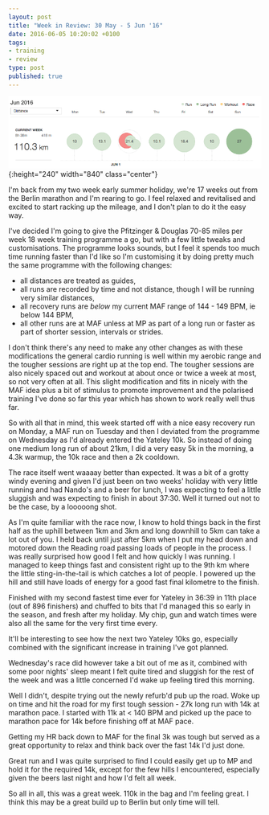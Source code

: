 ```yaml
---
layout: post
title: "Week in Review: 30 May - 5 Jun '16"
date: 2016-06-05 10:20:02 +0100
tags:
- training
- review
type: post
published: true
---
```


![Week in Review: 30 May - 5 Jun '16](/img/week-in-review-30May-5Jun16.png){:height="240" width="840" class="center"}

I'm back from my two week early summer holiday, we're 17 weeks out from the Berlin marathon and I'm rearing to go. I feel relaxed and revitalised and excited to start racking up the mileage, and I don't plan to do it the easy way.

I've decided I'm going to give the Pfitzinger & Douglas 70-85 miles per week 18 week training programme a go, but with a few little tweaks and customisations.  The programme looks sounds, but I feel it spends too much time running faster than I'd like so I'm customising it by doing pretty much the same programme with the following changes:

- all distances are treated as guides,
- all runs are recorded by time and not distance, though I will be running very similar distances,
- all recovery runs are _below_ my current MAF range of 144 - 149 BPM, ie below 144 BPM,
- all other runs are at MAF unless at MP as part of a long run or faster as part of shorter session, intervals or strides.

I don't think there's any need to make any other changes as with these modifications the general cardio running is well within my aerobic range and the tougher sessions are right up at the top end.  The tougher sessions are also nicely spaced out and workout at about once or twice a week at most, so not very often at all.  This slight modification and fits in nicely with the MAF idea plus a bit of stimulus to promote improvement and the polarised training I've done so far this year which has shown to work really well thus far.

So with all that in mind, this week started off with a nice easy recovery run on Monday, a MAF run on Tuesday and then I deviated from the programme on Wednesday as I'd already entered the Yateley 10k.  So instead of doing one medium long run of about 21km, I did a very easy 5k in the morning, a 4.3k warmup, the 10k race and then a 2k cooldown.

The race itself went waaaay better than expected. It was a bit of a grotty windy evening and given I'd just been on two weeks' holiday with very little running and had Nando's and a beer for lunch, I was expecting to feel a little sluggish and was expecting to finish in about 37:30.  Well it turned out not to be the case, by a looooong shot.

As I'm quite familiar with the race now, I know to hold things back in the first half as the uphill between 1km and 3km and long downhill to 5km can take a lot out of you. I held back until just after 5km when I put my head down and motored down the Reading road passing loads of people in the process. I was really surprised how good I felt and how quickly I was running. I managed to keep things fast and consistent right up to the 9th km where the little sting-in-the-tail is which catches a lot of people. I powered up the hill and still have loads of energy for a good fast final kilometre to the finish.

Finished with my second fastest time ever for Yateley in 36:39 in 11th place (out of 896 finishers) and chuffed to bits that I'd managed this so early in the season, and fresh after my holiday.  My chip, gun and watch times were also all the same for the very first time every.

It'll be interesting to see how the next two Yateley 10ks go, especially combined with the significant increase in training I've got planned.

Wednesday's race did however take a bit out of me as it, combined with some poor nights' sleep meant I felt quite tired and sluggish for the rest of the week and was a little concerned I'd wake up feeling tired this morning.

Well I didn't, despite trying out the newly refurb'd pub up the road.  Woke up on time and hit the road for my first tough session - 27k long run with 14k at marathon pace. I started with 11k at < 140 BPM and picked up the pace to marathon pace for 14k before finishing off at MAF pace.

Getting my HR back down to MAF for the final 3k was tough but served as a great opportunity to relax and think back over the fast 14k I'd just done.

Great run and I was quite surprised to find I could easily get up to MP and hold it for the required 14k, except for the few hills I encountered, especially given the beers last night and how I'd felt all week.

So all in all, this was a great week. 110k in the bag and I'm feeling great. I think this may be a great build up to Berlin but only time will tell.

